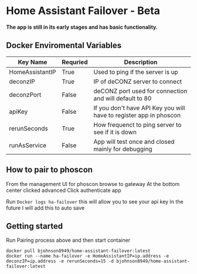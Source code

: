 # Home Assistant Failover - Beta


**The app is still in its early stages and has basic functionality.**


## Docker Enviromental Variables

| Key Name        | Requried | Description                                                        |
| --------------- | -------- | ------------------------------------------------------------------ |
| HomeAssistantIP | True     | Used to ping if the server is up                                   |
| deconzIP        | True     | IP of deCONZ server to connect                                     |
| deconzPort      | False    | deCONZ port used for connection and will default to 80             |
| apiKey          | False    | If you don't have API Key you will have to register app in phoscon |
| rerunSeconds    | True     | How frequenct to ping server to see if it is down                  |
| runAsService    | False    | App will test once and closed mainly for debugging                 |


## How to pair to phoscon
From the management UI for phoscon browse to gateway
At the bottom center clicked advanced
Click authenticate app


Run `Docker logs ha-failover` this will allow you to see your api key
In the future I will add this to auto save


## Getting started

Run Pairing process above and then start container
```
docker pull bjohnson8949/home-assistant-failover:latest
docker run --name ha-failover -e HomeAssistantIP=ip.address -e deconzIP=ip.address -e rerunSeconds=15 -d bjohnson8949/home-assistant-failover:latest
```
